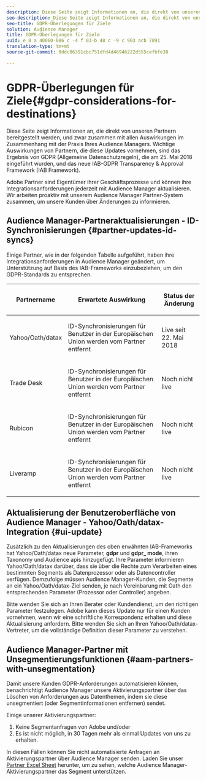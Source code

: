 ```yaml
---
description: Diese Seite zeigt Informationen an, die direkt von unseren Partnern bereitgestellt werden, und zwar zusammen mit allen Auswirkungen im Zusammenhang mit der Praxis Ihres Audience Managers. Wichtige Auswirkungen von Partnern, die diese Updates vornehmen, sind das Ergebnis von GDPR (Allgemeine Datenschutzregeln), die am 25. Mai 2018 eingeführt wurden, und das neue IAB-GDPR Transparency & Approval Framework (IAB Framework).
seo-description: Diese Seite zeigt Informationen an, die direkt von unseren Partnern bereitgestellt werden, und zwar zusammen mit allen Auswirkungen im Zusammenhang mit der Praxis Ihres Audience Managers. Wichtige Auswirkungen von Partnern, die diese Updates vornehmen, sind das Ergebnis von GDPR (Allgemeine Datenschutzregeln), die am 25. Mai 2018 eingeführt wurden, und das neue IAB-GDPR Transparency & Approval Framework (IAB Framework).
seo-title: GDPR-Überlegungen für Ziele
solution: Audience Manager
title: GDPR-Überlegungen für Ziele
uuid: e 8 a 40060-086 c -4 f 03-b 48 c -9 c 903 acb 7891
translation-type: tm+mt
source-git-commit: 0ddc86391cbc751dfd4d46946222d555cefbfe38

---
```



# GDPR-Überlegungen für Ziele{#gdpr-considerations-for-destinations}

Diese Seite zeigt Informationen an, die direkt von unseren Partnern bereitgestellt werden, und zwar zusammen mit allen Auswirkungen im Zusammenhang mit der Praxis Ihres Audience Managers. Wichtige Auswirkungen von Partnern, die diese Updates vornehmen, sind das Ergebnis von GDPR (Allgemeine Datenschutzregeln), die am 25. Mai 2018 eingeführt wurden, und das neue IAB-GDPR Transparency &amp; Approval Framework (IAB Framework).

Adobe Partner sind Eigentümer ihrer Geschäftsprozesse und können ihre Integrationsanforderungen jederzeit mit Audience Manager aktualisieren. Wir arbeiten proaktiv mit unserem Audience Manager Partner-System zusammen, um unsere Kunden über Änderungen zu informieren.

## Audience Manager-Partneraktualisierungen - ID-Synchronisierungen {#partner-updates-id-syncs}

Einige Partner, wie in der folgenden Tabelle aufgeführt, haben ihre Integrationsanforderungen in Audience Manager geändert, um Unterstützung auf Basis des IAB-Frameworks einzubeziehen, um den GDPR-Standards zu entsprechen.

<table id="table_335A470D4F10434E9CF587089FB54B0C"> 
 <thead> 
  <tr> 
   <th colname="col1" class="entry"> <p>Partnername </p> </th> 
   <th colname="col2" class="entry"> <p>Erwartete Auswirkung </p> </th> 
   <th colname="col3" class="entry"> <p>Status der Änderung </p> </th> 
  </tr>
 </thead>
 <tbody> 
  <tr> 
   <td colname="col1"> <p>Yahoo/Oath/datax </p> </td> 
   <td colname="col2"> <p>ID-Synchronisierungen für Benutzer in der Europäischen Union werden vom Partner entfernt </p> </td> 
   <td colname="col3"> <p>Live seit 22. Mai 2018 </p> </td> 
  </tr> 
  <tr> 
   <td colname="col1"> <p>Trade Desk </p> </td> 
   <td colname="col2"> <p>ID-Synchronisierungen für Benutzer in der Europäischen Union werden vom Partner entfernt </p> </td> 
   <td colname="col3"> <p>Noch nicht live </p> </td> 
  </tr> 
  <tr> 
   <td colname="col1"> <p>Rubicon </p> </td> 
   <td colname="col2"> <p>ID-Synchronisierungen für Benutzer in der Europäischen Union werden vom Partner entfernt </p> </td> 
   <td colname="col3"> <p>Noch nicht live </p> </td> 
  </tr> 
  <tr> 
   <td colname="col1"> <p>Liveramp </p> </td> 
   <td colname="col2"> <p>ID-Synchronisierungen für Benutzer in der Europäischen Union werden vom Partner entfernt </p> </td> 
   <td colname="col3"> <p>Noch nicht live </p> </td> 
  </tr> 
 </tbody> 
</table>

## Aktualisierung der Benutzeroberfläche von Audience Manager - Yahoo/Oath/datax-Integration {#ui-update}

Zusätzlich zu den Aktualisierungen des oben erwähnten IAB-Frameworks hat Yahoo/Oath/datax neue Parameter, **gdpr** und **gdpr_ mode**, ihren Taxonomy und Audience apis hinzugefügt. Ihre Parameter informieren Yahoo/Oath/datax darüber, dass sie über die Rechte zum Verarbeiten eines bestimmten Segments als Datenprozessor oder als Datencontroller verfügen. Demzufolge müssen Audience Manager-Kunden, die Segmente an ein Yahoo/Oath/datax-Ziel senden, je nach Vereinbarung mit Oath den entsprechenden Parameter (Prozessor oder Controller) angeben.

Bitte wenden Sie sich an Ihren Berater oder Kundendienst, um den richtigen Parameter festzulegen. Adobe kann dieses Update nur für einen Kunden vornehmen, wenn wir eine schriftliche Korrespondenz erhalten und diese Aktualisierung anfordern. Bitte wenden Sie sich an Ihren Yahoo/Oath/datax-Vertreter, um die vollständige Definition dieser Parameter zu verstehen.

## Audience Manager-Partner mit Unsegmentierungsfunktionen {#aam-partners-with-unsegmentation}

Damit unsere Kunden GDPR-Anforderungen automatisieren können, benachrichtigt Audience Manager unsere Aktivierungspartner über das Löschen von Anforderungen aus Datenthemen, indem sie diese unsegmentiert (oder Segmentinformationen entfernen) sendet.

Einige unserer Aktivierungspartner:

1. Keine Segmentanfragen von Adobe und/oder
1. Es ist nicht möglich, in 30 Tagen mehr als einmal Updates von uns zu erhalten.

In diesen Fällen können Sie nicht automatisierte Anfragen an Aktivierungspartner über Audience Manager senden. Laden Sie unser [Partner Excel Sheet](/help/using/overview/aam-gdpr/assets/AAM-Partners-March2019.xlsx) herunter, um zu sehen, welche Audience Manager-Aktivierungspartner das Segment unterstützen.
